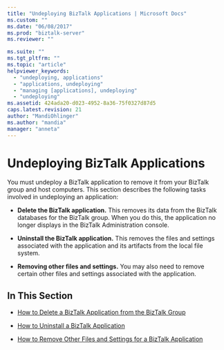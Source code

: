 ```yaml
---
title: "Undeploying BizTalk Applications | Microsoft Docs"
ms.custom: ""
ms.date: "06/08/2017"
ms.prod: "biztalk-server"
ms.reviewer: ""

ms.suite: ""
ms.tgt_pltfrm: ""
ms.topic: "article"
helpviewer_keywords: 
  - "undeploying, applications"
  - "applications, undeploying"
  - "managing [applications], undeploying"
  - "undeploying"
ms.assetid: 424ada20-d023-4952-8a36-75f0327d87d5
caps.latest.revision: 21
author: "MandiOhlinger"
ms.author: "mandia"
manager: "anneta"
---
```

# Undeploying BizTalk Applications
You must undeploy a BizTalk application to remove it from your BizTalk group and host computers. This section describes the following tasks involved in undeploying an application:  
  
-   **Delete the BizTalk application.** This removes its data from the BizTalk databases for the BizTalk group. When you do this, the application no longer displays in the BizTalk Administration console.  
  
-   **Uninstall the BizTalk application.**  This removes the files and settings associated with the application and its artifacts from the local file system.  
  
-   **Removing other files and settings.** You may also need to remove certain other files and settings associated with the application.  
  
## In This Section  
  
-   [How to Delete a BizTalk Application from the BizTalk Group](../core/how-to-delete-a-biztalk-application-from-the-biztalk-group.md)  
  
-   [How to Uninstall a BizTalk Application](../core/how-to-uninstall-a-biztalk-application.md)  
  
-   [How to Remove Other Files and Settings for a BizTalk Application](../core/how-to-remove-other-files-and-settings-for-a-biztalk-application.md)